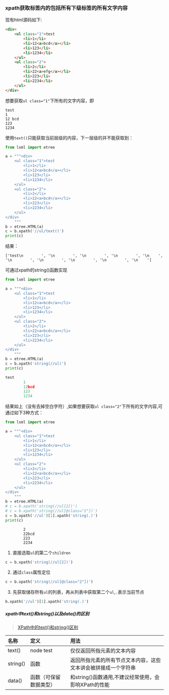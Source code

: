### xpath获取标签内的包括所有下级标签的所有文字内容
现有html源码如下:
```html
<div>
    <ul class="1">test
        <li>1</li>
        <li>12<a>bcd</a></li>
        <li>123</li>
        <li>1234</li>
    </ul>
    <ul class="2">
        <li>2</li>
        <li>22<a>efg</a></li>
        <li>223</li>
        <li>2234</li>
    </ul>
</div>
```
想要获取`ul class="1"`下所有的文字内容，即
```
test
1
12 bcd
123
1234
```
使用`text()`只能获取当前层级的内容，下一层级的并不能获取到：
```python
from lxml import etree

a = """<div>
    <ul class="1">test
        <li>1</li>
        <li>12<a>bcd</a></li>
        <li>123</li>
        <li>1234</li>
    </ul>
    <ul class="2">
        <li>2</li>
        <li>22<a>bcd</a></li>
        <li>223</li>
        <li>2234</li>
    </ul>
</div>
    """
b = etree.HTML(a)
c = b.xpath('//ul/text()')
print(c)
```
结果：
```
['test\n        ', '\n        ', '\n        ', '\n        ', '\n    ', '\n        ', '\n        ', '\n        ', '\n        ', '\n    ']
```
可通过xpath的string()函数实现
```python
from lxml import etree

a = """<div>
    <ul class="1">test
        <li>1</li>
        <li>12<a>bcd</a></li>
        <li>123</li>
        <li>1234</li>
    </ul>
    <ul class="2">
        <li>2</li>
        <li>22<a>bcd</a></li>
        <li>223</li>
        <li>2234</li>
    </ul>
</div>
    """
b = etree.HTML(a)
c = b.xpath('string(//ul)')
print(c)
```
```python
test
        1
        12bcd
        123
        1234
```
结果如上（没有去掉空白字符）,如果想要获取`ul class="2"`下所有的文字内容,可通过如下3种方式：
```python
from lxml import etree

a = """<div>
    <ul class="1">test
        <li>1</li>
        <li>12<a>bcd</a></li>
        <li>123</li>
        <li>1234</li>
    </ul>
    <ul class="2">
        <li>2</li>
        <li>22<a>bcd</a></li>
        <li>223</li>
        <li>2234</li>
    </ul>
</div>
    """
b = etree.HTML(a)
# c = b.xpath('string(//ul[2])')
# c = b.xpath('string(//ul[@class="2"])')
c = b.xpath('//ul')[1].xpath('string(.)')
print(c)
```
```
        2
        22bcd
        223
        2234

```
1. 直接选取`ul`的第二个`children`
```python
c = b.xpath('string(//ul[2])')
```
2. 通过`class`属性定位
```python
c = b.xpath('string(//ul[@class="2"])')
```
3. 先获取储存所有`ul`的列表，再从列表中获取第二个`ul`,`.`表示当前节点
```python
b.xpath('//ul')[1].xpath('string(.)')
```

##### xpath中text()和string()以及data()的区别
> [XPath中的text()和string()区别](https://blog.csdn.net/weixin_39285616/article/details/78463091)

名称| 定义 | 用法
:- | :- | :-
text() | node test | 仅仅返回所指元素的文本内容
string() | 函数 | 返回所指元素的所有节点文本内容，这些文本讲会被拼接成一个字符串
data() | 函数（可保留数据类型） | 和string()函数通用,不建议经常使用，会影响XPath的性能